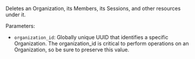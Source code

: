 Deletes an Organization, its Members, its Sessions, and other resources under it.

Parameters:

- `organization_id`: Globally unique UUID that identifies a specific Organization. The organization_id is critical to perform operations on an Organization, so be sure to preserve this value.
